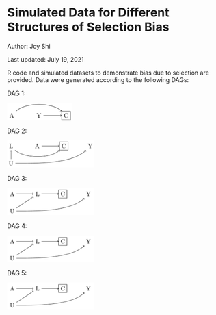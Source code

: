# Simulated Data for Different Structures of Selection Bias
Author: Joy Shi

Last updated: July 19, 2021

R code and simulated datasets to demonstrate bias due to selection are provided. Data were generated according to the following DAGs:

DAG 1:

<img src="/dags/DAG1.png" width=30%>

DAG 2: 

<img src="/dags/DAG2.png" width=40%>

DAG 3:

<img src="/dags/DAG3.png" width=40%>

DAG 4:

<img src="/dags/DAG3.png" width=40%>

DAG 5:

<img src="/dags/DAG3.png" width=40%>
